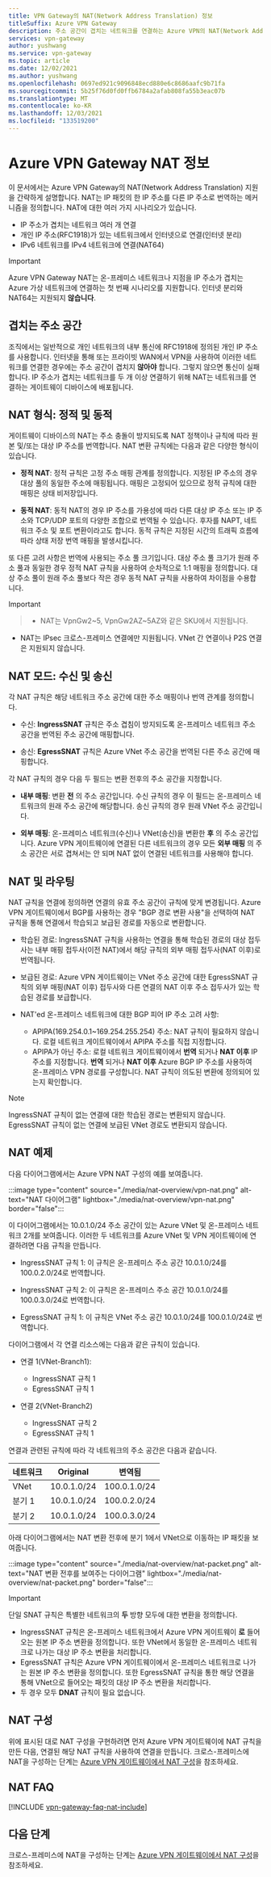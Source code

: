 ```yaml
---
title: VPN Gateway의 NAT(Network Address Translation) 정보
titleSuffix: Azure VPN Gateway
description: 주소 공간이 겹치는 네트워크를 연결하는 Azure VPN의 NAT(Network Address Translation)를 알아봅니다.
services: vpn-gateway
author: yushwang
ms.service: vpn-gateway
ms.topic: article
ms.date: 12/02/2021
ms.author: yushwang
ms.openlocfilehash: 0697ed921c9096848ecd880e6c8686aafc9b71fa
ms.sourcegitcommit: 5b25f76d0fd0ffb6784a2afab808fa55b3eac07b
ms.translationtype: MT
ms.contentlocale: ko-KR
ms.lasthandoff: 12/03/2021
ms.locfileid: "133519200"
---
```

# <a name="about-nat-on-azure-vpn-gateway"></a>Azure VPN Gateway NAT 정보

이 문서에서는 Azure VPN Gateway의 NAT(Network Address Translation) 지원을 간략하게 설명합니다. NAT는 IP 패킷의 한 IP 주소를 다른 IP 주소로 번역하는 메커니즘을 정의합니다. NAT에 대한 여러 가지 시나리오가 있습니다.

* IP 주소가 겹치는 네트워크 여러 개 연결
* 개인 IP 주소(RFC1918)가 있는 네트워크에서 인터넷으로 연결(인터넷 분리)
* IPv6 네트워크를 IPv4 네트워크에 연결(NAT64)

> [!IMPORTANT]
> Azure VPN Gateway NAT는 온-프레미스 네트워크나 지점을 IP 주소가 겹치는 Azure 가상 네트워크에 연결하는 첫 번째 시나리오를 지원합니다. 인터넷 분리와 NAT64는 지원되지 **않습니다**.

## <a name="overlapping-address-spaces"></a><a name="why"></a>겹치는 주소 공간

조직에서는 일반적으로 개인 네트워크의 내부 통신에 RFC1918에 정의된 개인 IP 주소를 사용합니다. 인터넷을 통해 또는 프라이빗 WAN에서 VPN을 사용하여 이러한 네트워크를 연결한 경우에는 주소 공간이 겹치지 **않아야** 합니다. 그렇지 않으면 통신이 실패합니다. IP 주소가 겹치는 네트워크를 두 개 이상 연결하기 위해 NAT는 네트워크를 연결하는 게이트웨이 디바이스에 배포됩니다. 

## <a name="nat-type-static--dynamic"></a><a name="type"></a>NAT 형식: 정적 및 동적

게이트웨이 디바이스의 NAT는 주소 충돌이 방지되도록 NAT 정책이나 규칙에 따라 원본 및/또는 대상 IP 주소를 번역합니다. NAT 변환 규칙에는 다음과 같은 다양한 형식이 있습니다.

* **정적 NAT**: 정적 규칙은 고정 주소 매핑 관계를 정의합니다. 지정된 IP 주소의 경우 대상 풀의 동일한 주소에 매핑됩니다. 매핑은 고정되어 있으므로 정적 규칙에 대한 매핑은 상태 비저장입니다.

* **동적 NAT**: 동적 NAT의 경우 IP 주소를 가용성에 따라 다른 대상 IP 주소 또는 IP 주소와 TCP/UDP 포트의 다양한 조합으로 번역될 수 있습니다. 후자를 NAPT, 네트워크 주소 및 포트 변환이라고도 합니다. 동적 규칙은 지정된 시간의 트래픽 흐름에 따라 상태 저장 번역 매핑을 발생시킵니다.

또 다른 고려 사항은 번역에 사용되는 주소 풀 크기입니다. 대상 주소 풀 크기가 원래 주소 풀과 동일한 경우 정적 NAT 규칙을 사용하여 순차적으로 1:1 매핑을 정의합니다. 대상 주소 풀이 원래 주소 풀보다 작은 경우 동적 NAT 규칙을 사용하여 차이점을 수용합니다.

> [!IMPORTANT]
> > * NAT는 VpnGw2~5, VpnGw2AZ~5AZ와 같은 SKU에서 지원됩니다.
> * NAT는 IPsec 크로스-프레미스 연결에만 지원됩니다. VNet 간 연결이나 P2S 연결은 지원되지 않습니다.

## <a name="nat-mode-ingress--egress"></a><a name="mode"></a>NAT 모드: 수신 및 송신

각 NAT 규칙은 해당 네트워크 주소 공간에 대한 주소 매핑이나 번역 관계를 정의합니다.

* 수신: **IngressSNAT** 규칙은 주소 겹침이 방지되도록 온-프레미스 네트워크 주소 공간을 번역된 주소 공간에 매핑합니다.

* 송신: **EgressSNAT** 규칙은 Azure VNet 주소 공간을 번역된 다른 주소 공간에 매핑합니다. 

각 NAT 규칙의 경우 다음 두 필드는 변환 전후의 주소 공간을 지정합니다.

* **내부 매핑**: 변환 **전** 의 주소 공간입니다. 수신 규칙의 경우 이 필드는 온-프레미스 네트워크의 원래 주소 공간에 해당합니다. 송신 규칙의 경우 원래 VNet 주소 공간입니다.

* **외부 매핑**: 온-프레미스 네트워크(수신)나 VNet(송신)을 변환한 **후** 의 주소 공간입니다. Azure VPN 게이트웨이에 연결된 다른 네트워크의 경우 모든 **외부 매핑** 의 주소 공간은 서로 겹쳐서는 안 되며 NAT 없이 연결된 네트워크를 사용해야 합니다.

## <a name="nat-and-routing"></a><a name="routing"></a>NAT 및 라우팅

NAT 규칙을 연결에 정의하면 연결의 유효 주소 공간이 규칙에 맞게 변경됩니다. Azure VPN 게이트웨이에서 BGP를 사용하는 경우 "BGP 경로 변환 사용"을 선택하여 NAT 규칙을 통해 연결에서 학습되고 보급된 경로를 자동으로 변환합니다.

* 학습된 경로: IngressSNAT 규칙을 사용하는 연결을 통해 학습된 경로의 대상 접두사는 내부 매핑 접두사(이전 NAT)에서 해당 규칙의 외부 매핑 접두사(NAT 이후)로 번역됩니다.

* 보급된 경로: Azure VPN 게이트웨이는 VNet 주소 공간에 대한 EgressSNAT 규칙의 외부 매핑(NAT 이후) 접두사와 다른 연결의 NAT 이후 주소 접두사가 있는 학습된 경로를 보급합니다.

* NAT'ed 온-프레미스 네트워크에 대한 BGP 피어 IP 주소 고려 사항:
   * APIPA(169.254.0.1~169.254.255.254) 주소: NAT 규칙이 필요하지 않습니다. 로컬 네트워크 게이트웨이에서 APIPA 주소를 직접 지정합니다.
   * APIPA가 아닌 주소: 로컬 네트워크 게이트웨이에서 **번역** 되거나 **NAT 이후** IP 주소를 지정합니다. **번역** 되거나 **NAT 이후** Azure BGP IP 주소를 사용하여 온-프레미스 VPN 경로를 구성합니다. NAT 규칙이 의도된 변환에 정의되어 있는지 확인합니다.

> [!NOTE]
> IngressSNAT 규칙이 없는 연결에 대한 학습된 경로는 변환되지 않습니다. EgressSNAT 규칙이 없는 연결에 보급된 VNet 경로도 변환되지 않습니다.
>

## <a name="nat-example"></a><a name="example"></a>NAT 예제

다음 다이어그램에서는 Azure VPN NAT 구성의 예를 보여줍니다.

:::image type="content" source="./media/nat-overview/vpn-nat.png" alt-text="NAT 다이어그램" lightbox="./media/nat-overview/vpn-nat.png" border="false":::

이 다이어그램에서는 10.0.1.0/24 주소 공간이 있는 Azure VNet 및 온-프레미스 네트워크 2개를 보여줍니다. 이러한 두 네트워크를 Azure VNet 및 VPN 게이트웨이에 연결하려면 다음 규칙을 만듭니다.

* IngressSNAT 규칙 1: 이 규칙은 온-프레미스 주소 공간 10.0.1.0/24를 100.0.2.0/24로 번역합니다.

* IngressSNAT 규칙 2: 이 규칙은 온-프레미스 주소 공간 10.0.1.0/24를 100.0.3.0/24로 번역합니다.

* EgressSNAT 규칙 1: 이 규칙은 VNet 주소 공간 10.0.1.0/24를 100.0.1.0/24로 번역합니다.

다이어그램에서 각 연결 리소스에는 다음과 같은 규칙이 있습니다.

* 연결 1(VNet-Branch1):
    * IngressSNAT 규칙 1
    * EgressSNAT 규칙 1

* 연결 2(VNet-Branch2)
    * IngressSNAT 규칙 2
    * EgressSNAT 규칙 1

연결과 관련된 규칙에 따라 각 네트워크의 주소 공간은 다음과 같습니다.

| 네트워크  | Original    | 변역됨   |
| ---      | ---         | ---          |
| VNet     | 10.0.1.0/24 | 100.0.1.0/24 |
| 분기 1 | 10.0.1.0/24 | 100.0.2.0/24 |
| 분기 2 | 10.0.1.0/24 | 100.0.3.0/24 |

아래 다이어그램에서는 NAT 변환 전후에 분기 1에서 VNet으로 이동하는 IP 패킷을 보여줍니다.

:::image type="content" source="./media/nat-overview/nat-packet.png" alt-text="NAT 변환 전후를 보여주는 다이어그램" lightbox="./media/nat-overview/nat-packet.png" border="false":::

> [!IMPORTANT]
> 단일 SNAT 규칙은 특별한 네트워크의 **두** 방향 모두에 대한 변환을 정의합니다.
>
> * IngressSNAT 규칙은 온-프레미스 네트워크에서 Azure VPN 게이트웨이 **로** 들어오는 원본 IP 주소 변환을 정의합니다. 또한 VNet에서 동일한 온-프레미스 네트워크로 나가는 대상 IP 주소 변환을 처리합니다.
> * EgressSNAT 규칙은 Azure VPN 게이트웨이에서 온-프레미스 네트워크로 나가는 원본 IP 주소 변환을 정의합니다. 또한 EgressSNAT 규칙을 통한 해당 연결을 통해 VNet으로 들어오는 패킷의 대상 IP 주소 변환을 처리합니다.
> * 두 경우 모두 **DNAT** 규칙이 필요 없습니다.

## <a name="nat-configuration"></a><a name="config"></a>NAT 구성

위에 표시된 대로 NAT 구성을 구현하려면 먼저 Azure VPN 게이트웨이에 NAT 규칙을 만든 다음, 연결된 해당 NAT 규칙을 사용하여 연결을 만듭니다. 크로스-프레미스에 NAT을 구성하는 단계는 [Azure VPN 게이트웨이에서 NAT 구성](nat-howto.md)을 참조하세요.

## <a name="nat-faq"></a><a name="faq"></a>NAT FAQ

[!INCLUDE [vpn-gateway-faq-nat-include](../../includes/vpn-gateway-faq-nat-include.md)]

## <a name="next-steps"></a>다음 단계

크로스-프레미스에 NAT을 구성하는 단계는 [Azure VPN 게이트웨이에서 NAT 구성](nat-howto.md)을 참조하세요.